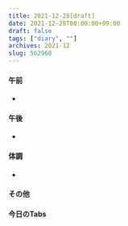 ```yaml
---
title: 2021-12-28[draft]
date: 2021-12-28T00:00:00+09:00
draft: false
tags: ["diary", ""]
archives: 2021-12
slug: 562968
---
```

#### 午前
- 
#### 午後
- 
#### 体調
- 
#### その他
#### 今日のTabs